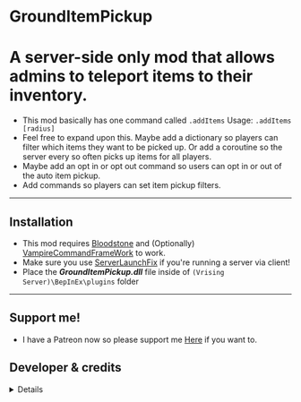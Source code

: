 # GroundItemPickup

# A server-side only mod that allows admins to teleport items to their inventory.
* This mod basically has one command called `.addItems` Usage: `.addItems [radius]`
* Feel free to expand upon this. Maybe add a dictionary so players can filter which items they want to be picked up. Or add a coroutine so the server every so often picks up items for all players.
* Maybe add an opt in or opt out command so users can opt in or out of the auto item pickup.
* Add commands so players can set item pickup filters.

---

## Installation
- This mod requires [Bloodstone](https://v-rising.thunderstore.io/package/deca/Bloodstone/) and (Optionally) [VampireCommandFrameWork](https://v-rising.thunderstore.io/package/deca/VampireCommandFramework/) to work.
- Make sure you use [ServerLaunchFix](https://v-rising.thunderstore.io/package/Mythic/ServerLaunchFix/) if you're running a server via client!
- Place the **_GroundItemPickup.dll_** file inside of `(Vrising Server)\BepInEx\plugins` folder

---

## Support me!
* I have a Patreon now so please support me [Here](https://patreon.com/user?u=97347013) if you want to.


## Developer & credits
<details>

### V rising modding discord [Discord](https://discord.gg/XY5bNtNm4w)
### Developer
- `skythebro/skyKDG` - Also known as realsky on discord

</details>
